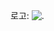 로고: ![.](http://image.shutterstock.com/z/stock-photo-chuncheon-south-korea-december-hallym-university-logo-covered-with-snow-776712496.jpg "한림의 겨울")
